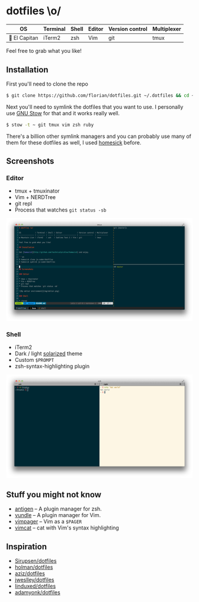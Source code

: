 # dotfiles \o/

OS                | Terminal | Shell | Editor               | Version control | Multiplexer
------------------| ---------| ------| ---------------------| ----------------| -----------
 El Capitan      | iTerm2   | zsh   |  Vim                 | git             | tmux

Feel free to grab what you like!

## Installation

First you'll need to clone the repo

```sh
$ git clone https://github.com/florian/dotfiles.git ~/.dotfiles && cd ~/.dotfiles
```

Next you'll need to symlink the dotfiles that you want to use. I personally use [GNU Stow](https://www.gnu.org/software/stow/) for that and it works really well.

```sh
$ stow -t ~ git tmux vim zsh ruby
```

There's a billion other symlink managers and you can probably use many of them for these dotfiles as well, I used [homesick](https://github.com/technicalpickles/homesick) before.

## Screenshots

### Editor

* tmux + tmuxinator
* Vim + NERDTree
* git repl
* Process that watches `git status -sb`

![My editor environment](img/editor.png)

### Shell

* iTerm2
* Dark / light [solarized](http://ethanschoonover.com/solarized) theme
* Custom `$PROMPT`
* zsh-syntax-highlighting plugin

![Dark / light shell](img/shell.png)

## Stuff you might not know

- [antigen](https://github.com/zsh-users/antigen) – A plugin manager for zsh.
- [vundle](https://github.com/gmarik/vundle) – A plugin manager for Vim.
- [vimpager](https://github.com/rkitover/vimpager) – Vim as a `$PAGER`
- [vimcat](https://github.com/ofavre/vimcat) – cat with Vim's syntax
  highlighting

## Inspiration

- [Sirupsen/dotfiles](https://github.com/Sirupsen/dotfiles)
- [holman/dotfiles](https://github.com/holman/dotfiles)
- [aziz/dotfiles](https://github.com/aziz/dotfiles)
- [jweslley/dotfiles](https://github.com/jweslley/dotfiles)
- [linduxed/dotfiles](https://github.com/linduxed/dotfiles)
- [adamyonk/dotfiles](https://github.com/adamyonk/dotfiles)
